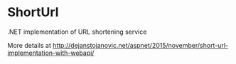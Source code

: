 # ShortUrl
.NET implementation of URL shortening service
 
 More details at http://dejanstojanovic.net/aspnet/2015/november/short-url-implementation-with-webapi/
